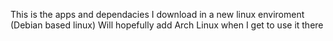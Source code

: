 This is the apps and dependacies I download in a new linux enviroment (Debian based linux)
Will hopefully add Arch Linux when I get to use it there

